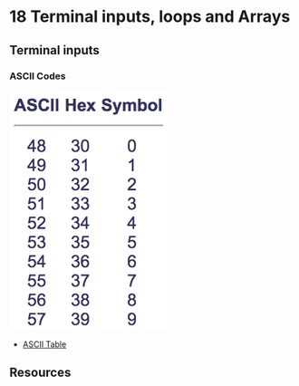 # 18 Terminal inputs, loops and Arrays

## Terminal inputs
### ASCII Codes
![ASCII-0-9](https://github.com/dat17v1/18_terminal_inputs_and_loops/raw/master/Materials/ASCII-0-9.png)
* [ASCII Table](http://ascii.cl/)

## Resources
